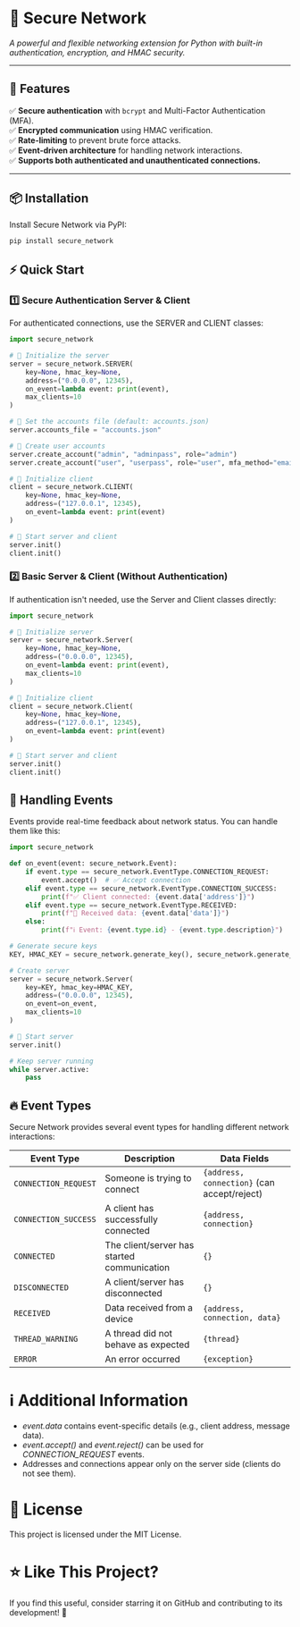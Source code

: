 # 🔐 Secure Network  
*A powerful and flexible networking extension for Python with built-in authentication, encryption, and HMAC security.*

---

## 🚀 Features  
✅ **Secure authentication** with `bcrypt` and Multi-Factor Authentication (MFA).  
✅ **Encrypted communication** using HMAC verification.  
✅ **Rate-limiting** to prevent brute force attacks.  
✅ **Event-driven architecture** for handling network interactions.  
✅ **Supports both authenticated and unauthenticated connections.**  

---

## 📦 Installation  
Install Secure Network via PyPI:  
```bash
pip install secure_network
```

## ⚡ Quick Start

### 1️⃣ Secure Authentication Server & Client

For authenticated connections, use the SERVER and CLIENT classes:
```python
import secure_network

# 🔹 Initialize the server
server = secure_network.SERVER(
    key=None, hmac_key=None, 
    address=("0.0.0.0", 12345), 
    on_event=lambda event: print(event), 
    max_clients=10
)

# 🔹 Set the accounts file (default: accounts.json)
server.accounts_file = "accounts.json"

# 🔹 Create user accounts
server.create_account("admin", "adminpass", role="admin")
server.create_account("user", "userpass", role="user", mfa_method="email", contact="user@example.com")

# 🔹 Initialize client
client = secure_network.CLIENT(
    key=None, hmac_key=None, 
    address=("127.0.0.1", 12345), 
    on_event=lambda event: print(event)
)

# 🚀 Start server and client
server.init()
client.init()
```

### 2️⃣ Basic Server & Client (Without Authentication)

If authentication isn't needed, use the Server and Client classes directly:
```python
import secure_network

# 🔹 Initialize server
server = secure_network.Server(
    key=None, hmac_key=None, 
    address=("0.0.0.0", 12345), 
    on_event=lambda event: print(event), 
    max_clients=10
)

# 🔹 Initialize client
client = secure_network.Client(
    key=None, hmac_key=None, 
    address=("127.0.0.1", 12345), 
    on_event=lambda event: print(event)
)

# 🚀 Start server and client
server.init()
client.init()
```

## 🎯 Handling Events

Events provide real-time feedback about network status. You can handle them like this:
```python
import secure_network

def on_event(event: secure_network.Event):
    if event.type == secure_network.EventType.CONNECTION_REQUEST:
        event.accept()  # ✅ Accept connection
    elif event.type == secure_network.EventType.CONNECTION_SUCCESS:
        print(f"✅ Client connected: {event.data['address']}")
    elif event.type == secure_network.EventType.RECEIVED:
        print(f"📩 Received data: {event.data['data']}")
    else:
        print(f"ℹ️ Event: {event.type.id} - {event.type.description}")

# Generate secure keys
KEY, HMAC_KEY = secure_network.generate_key(), secure_network.generate_hmac_key() 

# Create server
server = secure_network.Server(
    key=KEY, hmac_key=HMAC_KEY, 
    address=("0.0.0.0", 12345), 
    on_event=on_event, 
    max_clients=10
)

# 🚀 Start server
server.init()

# Keep server running
while server.active:
    pass
```

## 🔥 Event Types

Secure Network provides several event types for handling different network interactions:

| **Event Type**            | **Description**                                      | **Data Fields**                |
|---------------------------|------------------------------------------------------|--------------------------------|
| `CONNECTION_REQUEST`      | Someone is trying to connect                        | `{address, connection}` (can accept/reject) |
| `CONNECTION_SUCCESS`      | A client has successfully connected                 | `{address, connection}`        |
| `CONNECTED`               | The client/server has started communication         | `{}`                           |
| `DISCONNECTED`            | A client/server has disconnected                    | `{}`                           |
| `RECEIVED`                | Data received from a device                         | `{address, connection, data}`  |
| `THREAD_WARNING`          | A thread did not behave as expected                 | `{thread}`                     |
| `ERROR`                   | An error occurred                                  | `{exception}`                   |


# ℹ️ Additional Information

- *event.data* contains event-specific details (e.g., client address, message data).
- *event.accept()* and *event.reject()* can be used for *CONNECTION_REQUEST* events.
- Addresses and connections appear only on the server side (clients do not see them).

# 📜 License
This project is licensed under the MIT License.

# ⭐ Like This Project?
If you find this useful, consider starring it on GitHub and contributing to its development! 🚀